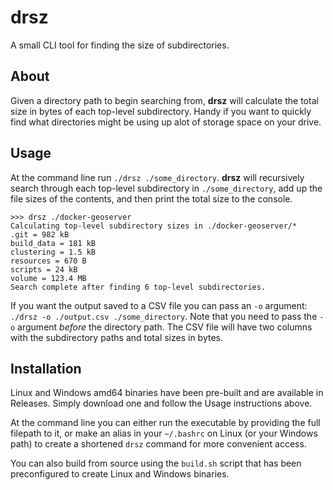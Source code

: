 # drsz
A small CLI tool for finding the size of subdirectories.

## About
Given a directory path to begin searching from, **drsz** will calculate the total size in bytes of each top-level subdirectory. Handy if you want to quickly find what directories might be using up alot of storage space on your drive.

## Usage
At the command line run `./drsz ./some_directory`. **drsz** will recursively search through each top-level subdirectory in `./some_directory`, add up the file sizes of the contents, and then print the total size to the console.

```
>>> drsz ./docker-geoserver
Calculating top-level subdirectory sizes in ./docker-geoserver/*
.git = 982 kB
build_data = 181 kB
clustering = 1.5 kB
resources = 670 B
scripts = 24 kB
volume = 123.4 MB
Search complete after finding 6 top-level subdirectories.
```

If you want the output saved to a CSV file you can pass an `-o` argument: `./drsz -o ./output.csv ./some_directory`. Note that you need to pass the `-o` argument *before* the directory path. The CSV file will have two columns with the subdirectory paths and total sizes in bytes.

## Installation
Linux and Windows amd64 binaries have been pre-built and are available in Releases. Simply download one and follow the Usage instructions above.

At the command line you can either run the executable by providing the full filepath to it, or make an alias in your `~/.bashrc` on Linux (or your Windows path) to create a shortened `drsz` command for more convenient access.

You can also build from source using the `build.sh` script that has been preconfigured to create Linux and Windows binaries.
